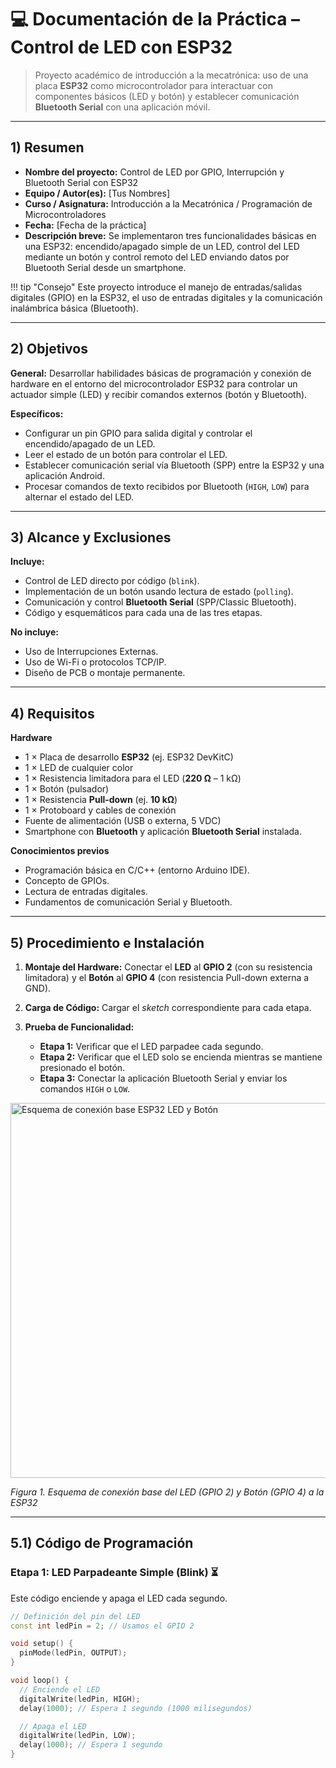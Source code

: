 # 💻 Documentación de la Práctica – Control de LED con ESP32

> Proyecto académico de introducción a la mecatrónica: uso de una placa **ESP32** como microcontrolador para interactuar con componentes básicos (LED y botón) y establecer comunicación **Bluetooth Serial** con una aplicación móvil.

---

## 1) Resumen

- **Nombre del proyecto:** Control de LED por GPIO, Interrupción y Bluetooth Serial con ESP32
- **Equipo / Autor(es):** [Tus Nombres]
- **Curso / Asignatura:** Introducción a la Mecatrónica / Programación de Microcontroladores
- **Fecha:** [Fecha de la práctica]
- **Descripción breve:** Se implementaron tres funcionalidades básicas en una ESP32: encendido/apagado simple de un LED, control del LED mediante un botón y control remoto del LED enviando datos por Bluetooth Serial desde un smartphone.

!!! tip "Consejo"
    Este proyecto introduce el manejo de entradas/salidas digitales (GPIO) en la ESP32, el uso de entradas digitales y la comunicación inalámbrica básica (Bluetooth).

---

## 2) Objetivos

**General:** Desarrollar habilidades básicas de programación y conexión de hardware en el entorno del microcontrolador ESP32 para controlar un actuador simple (LED) y recibir comandos externos (botón y Bluetooth).

**Específicos:**
  - Configurar un pin GPIO para salida digital y controlar el encendido/apagado de un LED.
  - Leer el estado de un botón para controlar el LED.
  - Establecer comunicación serial vía Bluetooth (SPP) entre la ESP32 y una aplicación Android.
  - Procesar comandos de texto recibidos por Bluetooth (`HIGH`, `LOW`) para alternar el estado del LED.

---

## 3) Alcance y Exclusiones

**Incluye:**
  - Control de LED directo por código (`blink`).
  - Implementación de un botón usando lectura de estado (`polling`).
  - Comunicación y control **Bluetooth Serial** (SPP/Classic Bluetooth).
  - Código y esquemáticos para cada una de las tres etapas.

**No incluye:**
  - Uso de Interrupciones Externas.
  - Uso de Wi-Fi o protocolos TCP/IP.
  - Diseño de PCB o montaje permanente.

---

## 4) Requisitos

**Hardware**
- 1 × Placa de desarrollo **ESP32** (ej. ESP32 DevKitC)
- 1 × LED de cualquier color
- 1 × Resistencia limitadora para el LED (**220 Ω** – 1 kΩ)
- 1 × Botón (pulsador)
- 1 × Resistencia **Pull-down** (ej. **10 kΩ**)
- 1 × Protoboard y cables de conexión
- Fuente de alimentación (USB o externa, 5 VDC)
- Smartphone con **Bluetooth** y aplicación **Bluetooth Serial** instalada.

**Conocimientos previos**
- Programación básica en C/C++ (entorno Arduino IDE).
- Concepto de GPIOs.
- Lectura de entradas digitales.
- Fundamentos de comunicación Serial y Bluetooth.

---

## 5) Procedimiento e Instalación

1. **Montaje del Hardware:** Conectar el **LED** al **GPIO 2** (con su resistencia limitadora) y el **Botón** al **GPIO 4** (con resistencia Pull-down externa a GND).

2. **Carga de Código:** Cargar el *sketch* correspondiente para cada etapa.

3. **Prueba de Funcionalidad:**
    * **Etapa 1:** Verificar que el LED parpadee cada segundo.
    * **Etapa 2:** Verificar que el LED solo se encienda mientras se mantiene presionado el botón.
    * **Etapa 3:** Conectar la aplicación Bluetooth Serial y enviar los comandos `HIGH` o `LOW`.

<img src="../recursos/imgs/practicas/esp32_led/esquematico_base.png" alt="Esquema de conexión base ESP32 LED y Botón" width="600">
<p><em>Figura 1. Esquema de conexión base del LED (GPIO 2) y Botón (GPIO 4) a la ESP32</em></p>

---

## 5.1) Código de Programación

### Etapa 1: LED Parpadeante Simple (Blink) ⏳

Este código enciende y apaga el LED cada segundo.

```cpp
// Definición del pin del LED
const int ledPin = 2; // Usamos el GPIO 2

void setup() {
  pinMode(ledPin, OUTPUT);
}

void loop() {
  // Enciende el LED
  digitalWrite(ledPin, HIGH);
  delay(1000); // Espera 1 segundo (1000 milisegundos)

  // Apaga el LED
  digitalWrite(ledPin, LOW);
  delay(1000); // Espera 1 segundo
}